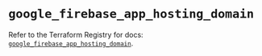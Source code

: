 # `google_firebase_app_hosting_domain`

Refer to the Terraform Registry for docs: [`google_firebase_app_hosting_domain`](https://registry.terraform.io/providers/hashicorp/google/6.38.0/docs/resources/firebase_app_hosting_domain).
